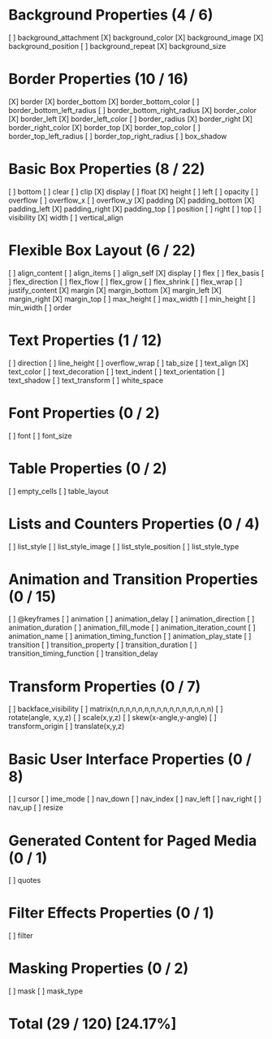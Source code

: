 # Background Properties (4 / 6)

[ ] background_attachment
[X] background_color
[X] background_image
[X] background_position
[ ] background_repeat
[X] background_size

# Border Properties (10 / 16)

[X] border
[X] border_bottom
[X] border_bottom_color
[ ] border_bottom_left_radius
[ ] border_bottom_right_radius
[X] border_color
[X] border_left
[X] border_left_color
[ ] border_radius
[X] border_right
[X] border_right_color
[X] border_top
[X] border_top_color
[ ] border_top_left_radius
[ ] border_top_right_radius
[ ] box_shadow

# Basic Box Properties (8 / 22)

[ ] bottom
[ ] clear
[ ] clip
[X] display
[ ] float
[X] height
[ ] left
[ ] opacity
[ ] overflow
[ ] overflow_x
[ ] overflow_y
[X] padding
[X] padding_bottom
[X] padding_left
[X] padding_right
[X] padding_top
[ ] position
[ ] right
[ ] top
[ ] visibility
[X] width
[ ] vertical_align

# Flexible Box Layout (6 / 22)

[ ] align_content
[ ] align_items
[ ] align_self
[X] display
[ ] flex
[ ] flex_basis
[ ] flex_direction
[ ] flex_flow
[ ] flex_grow
[ ] flex_shrink
[ ] flex_wrap
[ ] justify_content
[X] margin
[X] margin_bottom
[X] margin_left
[X] margin_right
[X] margin_top
[ ] max_height
[ ] max_width
[ ] min_height
[ ] min_width
[ ] order

# Text Properties (1 / 12)

[ ] direction
[ ] line_height
[ ] overflow_wrap
[ ] tab_size
[ ] text_align
[X] text_color
[ ] text_decoration
[ ] text_indent
[ ] text_orientation
[ ] text_shadow
[ ] text_transform
[ ] white_space

# Font Properties (0 / 2)

[ ] font
[ ] font_size

# Table Properties (0 / 2)

[ ] empty_cells
[ ] table_layout

# Lists and Counters Properties (0 / 4)

[ ] list_style
[ ] list_style_image
[ ] list_style_position
[ ] list_style_type

# Animation and Transition Properties (0 / 15)

[ ] @keyframes
[ ] animation
[ ] animation_delay
[ ] animation_direction
[ ] animation_duration
[ ] animation_fill_mode
[ ] animation_iteration_count
[ ] animation_name
[ ] animation_timing_function
[ ] animation_play_state
[ ] transition
[ ] transition_property
[ ] transition_duration
[ ] transition_timing_function
[ ] transition_delay

# Transform Properties (0 / 7)

[ ] backface_visibility
[ ] matrix(n,n,n,n,n,n,n,n,n,n,n,n,n,n,n,n)
[ ] rotate(angle, x,y,z)
[ ] scale(x,y,z)
[ ] skew(x-angle,y-angle)
[ ] transform_origin
[ ] translate(x,y,z)

# Basic User Interface Properties (0 / 8)

[ ] cursor
[ ] ime_mode
[ ] nav_down
[ ] nav_index
[ ] nav_left
[ ] nav_right
[ ] nav_up
[ ] resize

# Generated Content for Paged Media (0 / 1)

[ ] quotes

# Filter Effects Properties (0 / 1)

[ ] filter

# Masking Properties (0 / 2)

[ ] mask
[ ] mask_type

# Total (29 / 120) [24.17%]
